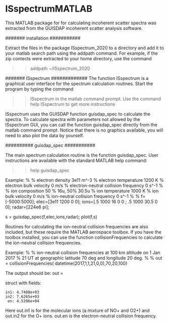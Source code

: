 # ISspectrumMATLAB
This MATLAB package for for calculating incoherent scatter spectra was
extracted from the GUISDAP incoherent scatter analysis software.

####### installation ###########

Extract the files in the package ISspectrum_2020 to a directory and add it to your matlab
search path using the addpath command. For example, if the zip contects were extracted to your home
directory, use the command
>> addpath ~/ISspectrum_2020


####### ISspectrum #############
The function ISspectrum is a graphical user interface for the spectrum calculation routines.
Start the program by typing the command
>> ISspectrum
in the matlab command prompt. Use the command
>> help ISspectrum
to get more instructions

ISspectrum uses the GUISDAP function guisdap_spec to calculate the spectra. To calculate spectra
with parameters not allowed by the ISspectrum GUI, you can call the function guisdap_spec directly
from the matlab command prompt. Notice that there is no graphics available, you will need to also
plot the data by yourself.


########## guisdap_spec ###########

The main spectrum calculation routine is the function
guisdap_spec. User instructions are available with the standard MATLAB
help command:

>> help guisdap_spec


Example:
%
% electron density 3e11 m^-3
% electron temperature 1200 K
% electron bulk velocity 0 m/s
% electron-neutral collision frequency 0 s^-1
%
% ion composition 50 % 16u, 50% 30.5u
% ion temperature 1000 K
% ion bulk velocity 0 m/s
% ion-neutral collision frequency 0 s^-1
%
%
f=[-5000:5000];
elec=[3e11 1200 0 0];
ions=[.5 1000 16 0 0 ; .5 1000 30.5 0 0];
radar=[224e6 pi];

s = guisdap_spec(f,elec,ions,radar);
plot(f,s)




Routines for calculating the ion-neutral collision frequencies are
also included, but these require the MATLAB aerospace toolbox. If you
have the toolbox installed, you can use the function
collisionFrequencies to calculate the ion-neutral collision
frequencies.

Example:
%
% ion-neutral collision frequencies at 100 km altitude on 1 Jan 2017
%  21 UT at geographic latitude 70 deg and longitude 20 deg.
%
%
out = collisionFrequencies( datetime(2017,1,1,21,0,0),70,20,100)


The output should be:
out =

  struct with fields:

    in1: 4.7480e+03
    in2: 7.6265e+03
     en: 4.5396e+04



Here out.in1 is for the molecular ions (a mixture of NO+ and O2+) and out.in2
for the O+ ions. out.en is the electron-neutral collision frequency.

